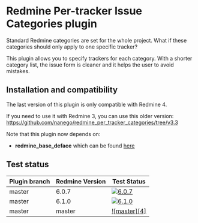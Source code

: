Redmine Per-tracker Issue Categories plugin
=======================

Standard Redmine categories are set for the whole project. What if these categories should only apply to one specific tracker?

This plugin allows you to specify trackers for each category.
With a shorter category list, the issue form is cleaner and it helps the user to avoid mistakes.

Installation and compatibility
--------------------

The last version of this plugin is only compatible with Redmine 4.

If you need to use it with Redmine 3, you can use this older version: https://github.com/nanego/redmine_per_tracker_categories/tree/v3.3

Note that this plugin now depends on:

* **redmine_base_deface** which can be found [here](https://github.com/jbbarth/redmine_base_deface)

## Test status

| Plugin branch | Redmine Version | Test Status       |
|---------------|-----------------|-------------------|
| master        | 6.0.7           | [![6.0.7][1]][5]  |
| master        | 6.1.0           | [![6.1.0][2]][5]  |
| master        | master          | [![master][4]][5] |

[1]: https://github.com/nanego/redmine_per_tracker_categories/actions/workflows/6_0_7.yml/badge.svg
[2]: https://github.com/nanego/redmine_per_tracker_categories/actions/workflows/6_1_0.yml/badge.svg
[3]: https://github.com/nanego/redmine_per_tracker_categories/actions/workflows/master.yml/badge.svg
[5]: https://github.com/nanego/redmine_per_tracker_categories/actions
